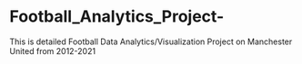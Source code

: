 # Football_Analytics_Project-
This is detailed Football Data Analytics/Visualization Project on Manchester United from 2012-2021
